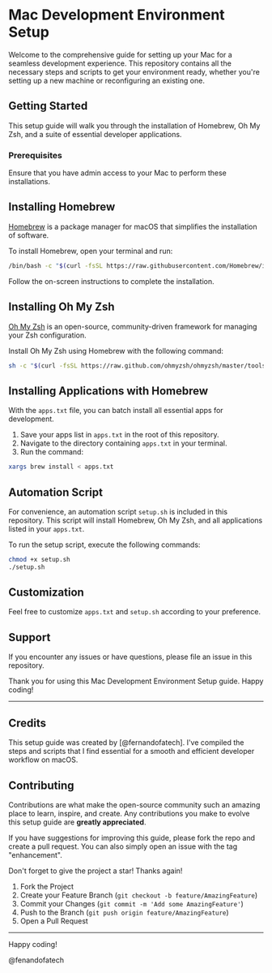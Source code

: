 # Mac Development Environment Setup

Welcome to the comprehensive guide for setting up your Mac for a seamless development experience. This repository contains all the necessary steps and scripts to get your environment ready, whether you're setting up a new machine or reconfiguring an existing one.

## Getting Started

This setup guide will walk you through the installation of Homebrew, Oh My Zsh, and a suite of essential developer applications.

### Prerequisites

Ensure that you have admin access to your Mac to perform these installations.

## Installing Homebrew

[Homebrew](https://brew.sh/) is a package manager for macOS that simplifies the installation of software.

To install Homebrew, open your terminal and run:

```sh
/bin/bash -c "$(curl -fsSL https://raw.githubusercontent.com/Homebrew/install/HEAD/install.sh)"
```

Follow the on-screen instructions to complete the installation.

## Installing Oh My Zsh

[Oh My Zsh](https://ohmyz.sh/) is an open-source, community-driven framework for managing your Zsh configuration.

Install Oh My Zsh using Homebrew with the following command:

```sh
sh -c "$(curl -fsSL https://raw.github.com/ohmyzsh/ohmyzsh/master/tools/install.sh)"
```

## Installing Applications with Homebrew

With the `apps.txt` file, you can batch install all essential apps for development.

1. Save your apps list in `apps.txt` in the root of this repository.
2. Navigate to the directory containing `apps.txt` in your terminal.
3. Run the command:

```sh
xargs brew install < apps.txt
```

## Automation Script

For convenience, an automation script `setup.sh` is included in this repository. This script will install Homebrew, Oh My Zsh, and all applications listed in your `apps.txt`.

To run the setup script, execute the following commands:

```sh
chmod +x setup.sh
./setup.sh
```

## Customization

Feel free to customize `apps.txt` and `setup.sh` according to your preference.

## Support

If you encounter any issues or have questions, please file an issue in this repository.

Thank you for using this Mac Development Environment Setup guide. Happy coding!

---

## Credits

This setup guide was created by [@fernandofatech]. I've compiled the steps and scripts that I find essential for a smooth and efficient developer workflow on macOS.

## Contributing

Contributions are what make the open-source community such an amazing place to learn, inspire, and create. Any contributions you make to evolve this setup guide are **greatly appreciated**.

If you have suggestions for improving this guide, please fork the repo and create a pull request. You can also simply open an issue with the tag "enhancement".

Don't forget to give the project a star! Thanks again!

1. Fork the Project
2. Create your Feature Branch (`git checkout -b feature/AmazingFeature`)
3. Commit your Changes (`git commit -m 'Add some AmazingFeature'`)
4. Push to the Branch (`git push origin feature/AmazingFeature`)
5. Open a Pull Request

---

Happy coding!

@fenandofatech
